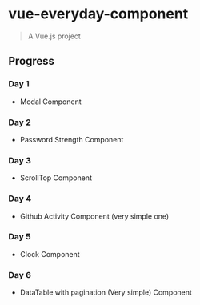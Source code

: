 # vue-everyday-component

> A Vue.js project

## Progress


### Day 1
- Modal Component

### Day 2
- Password Strength Component

### Day 3
- ScrollTop Component

### Day 4
- Github Activity Component (very simple one)

### Day 5
- Clock Component

### Day 6
- DataTable with pagination (Very simple) Component